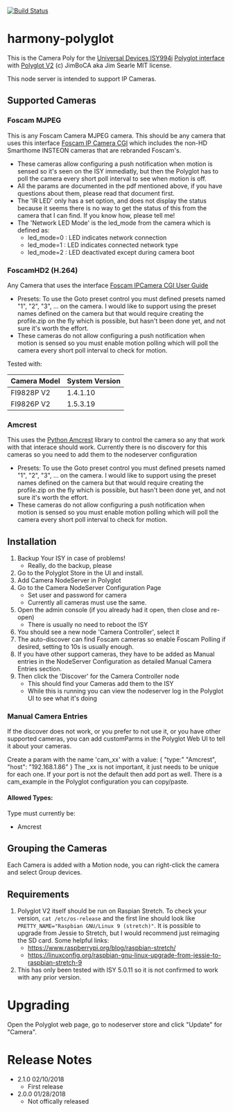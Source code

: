 
[![Build Status](https://travis-ci.org/jimboca/udi-camera-poly.svg?branch=master)](https://travis-ci.org/jimboca/udi-camera-poly)

# harmony-polyglot

This is the Camera Poly for the [Universal Devices ISY994i](https://www.universal-devices.com/residential/ISY) [Polyglot interface](http://www.universal-devices.com/developers/polyglot/docs/) with  [Polyglot V2](https://github.com/Einstein42/udi-polyglotv2)
(c) JimBoCA aka Jim Searle
MIT license. 

This node server is intended to support IP Cameras.

## Supported Cameras

### Foscam MJPEG

  This is any Foscam Camera MJPEG camera.  This should be any camera that uses this interface  [Foscam IP Camera CGI](docs/ipcam_cgi_sdk.pdf) which includes the non-HD Smarthome INSTEON cameras that are rebranded Foscam's.
  * These cameras allow configuring a push notification when motion is sensed so it's seen on the ISY immediatly, but then the Polyglot has to poll the camera every short poll interval to see when motion is off.
  * All the params are documented in the pdf mentioned above, if you have questions about them, please read that document first.
  * The 'IR LED' only has a set option, and does not display the status because it seems there is no way to get the status of this from the camera that I can find.  If you know how, please tell me!
  * The 'Network LED Mode' is the led_mode from the camera which is defined as:
    * led_mode=0 : LED indicates network connection
    * led_mode=1 : LED indicates connected network type 
    * led_mode=2 : LED deactivated except during camera boot

### FoscamHD2 (H.264)

   Any Camera that uses the interface [Foscam IPCamera CGI User Guide](docs/Foscam%20IPCamera%20CGI%20User%20Guide-V1.0.4.pdf)
   * Presets: To use the Goto preset control you must defined presets named "1", "2", "3", ... on the camera.  I would like to support using the preset names defined on the camera but that would require creating the profile.zip on the fly which is possible, but hasn't been done yet, and not sure it's worth the effort.
   * These cameras do not allow configuring a push notification when motion is sensed so you must enable motion polling which will poll the camera every short poll interval to check for motion.


   Tested with:
   
   Camera Model | System Version
   ------------ | --------------
   FI9828P V2   | 1.4.1.10
   FI9826P V2   | 1.5.3.19

### Amcrest

   This uses the [Python Amcrest](https://github.com/tchellomello/python-amcrest) library to control the camera so any that work with that interace should work.
   Currently there is no discovery for this cameras so you need to add them to the nodeserver configuration
   * Presets: To use the Goto preset control you must defined presets named "1", "2", "3", ... on the camera.  I would like to support using the preset names defined on the camera but that would require creating the profile.zip on the fly which is possible, but hasn't been done yet, and not sure it's worth the effort.
   * These cameras do not allow configuring a push notification when motion is sensed so you must enable motion polling which will poll the camera every short poll interval to check for motion.

## Installation

1. Backup Your ISY in case of problems!
   * Really, do the backup, please
2. Go to the Polyglot Store in the UI and install.
3. Add Camera NodeServer in Polyglot
4. Go to the Camera NodeServer Configuration Page
   * Set user and password for camera
   * Currently all cameras must use the same.
4. Open the admin console (if you already had it open, then close and re-open)
   * There is usually no need to reboot the ISY
5. You should see a new node 'Camera Controller', select it
6. The auto-discover can find Foscam cameras so enable Foscam Polling if desired, setting to 10s is usually enough.
7. If you have other support cameras, they have to be added as Manual entries in the NodeServer Configuration as detailed Manual Camera Entries section.
8. Then click the 'Discover' for the Camera Controller node
   * This should find your Cameras add them to the ISY
   * While this is running you can view the nodeserver log in the Polyglot UI to see what it's doing

### Manual Camera Entries

If the discover does not work, or you prefer to not use it, or you have other supported cameras,
you can add customParms in the Polyglot Web UI to tell it about your cameras.

Create a param with the name 'cam_xx' with a value: { "type:" "Amcrest", "host": "192.168.1.86" }
The _xx is not important, it just needs to be unique for each one.  If your port is not the default
then add port as well.  There is a cam_example in the Polyglot configuration you can copy/paste.

#### Allowed Types:
   Type must currently be:
   * Amcrest

## Grouping the Cameras

Each Camera is added with a Motion node, you can right-click the camera and select Group devices.

## Requirements

1. Polyglot V2 itself should be run on Raspian Stretch.
  To check your version, ```cat /etc/os-release``` and the first line should look like
  ```PRETTY_NAME="Raspbian GNU/Linux 9 (stretch)"```. It is possible to upgrade from Jessie to
  Stretch, but I would recommend just reimaging the SD card.  Some helpful links:
   * https://www.raspberrypi.org/blog/raspbian-stretch/
   * https://linuxconfig.org/raspbian-gnu-linux-upgrade-from-jessie-to-raspbian-stretch-9
1. This has only been tested with ISY 5.0.11 so it is not confirmed to work with any prior version.

# Upgrading

Open the Polyglot web page, go to nodeserver store and click "Update" for "Camera".

# Release Notes

- 2.1.0 02/10/2018
   - First release
- 2.0.0 01/28/2018
   - Not offically released
